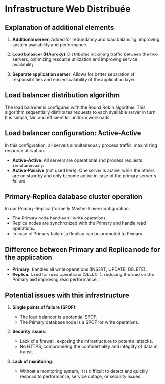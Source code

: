 # Infrastructure Web Distribuée

## Explanation of additional elements

1. **Additional server**: Added for redundancy and load balancing, improving system availability and performance.

2. **Load balancer (HAproxy)**: Distributes incoming traffic between the two servers, optimizing resource utilization and improving service availability.

3. **Separate application server**: Allows for better separation of responsibilities and easier scalability of the application layer.

## Load balancer distribution algorithm

The load balancer is configured with the Round Robin algorithm. This algorithm sequentially distributes requests to each available server in turn. It is simple, fair, and efficient for uniform workloads.

## Load balancer configuration: Active-Active

In this configuration, all servers simultaneously process traffic, maximizing resource utilization.

- **Active-Active**: All servers are operational and process requests simultaneously.
- **Active-Passive** (not used here): One server is active, while the others are on standby and only become active in case of the primary server's failure.

## Primary-Replica database cluster operation

In our Primary-Replica (formerly Master-Slave) configuration:

- The Primary node handles all write operations.
- Replica nodes are synchronized with the Primary and handle read operations.
- In case of Primary failure, a Replica can be promoted to Primary.

## Difference between Primary and Replica node for the application

- **Primary**: Handles all write operations (INSERT, UPDATE, DELETE).
- **Replica**: Used for read operations (SELECT), reducing the load on the Primary and improving read performance.

## Potential issues with this infrastructure

1. **Single points of failure (SPOF)**:

   - The load balancer is a potential SPOF.
   - The Primary database node is a SPOF for write operations.

2. **Security issues**:

   - Lack of a firewall, exposing the infrastructure to potential attacks.
   - No HTTPS, compromising the confidentiality and integrity of data in transit.

3. **Lack of monitoring**:
   - Without a monitoring system, it is difficult to detect and quickly respond to performance, service outage, or security issues.
